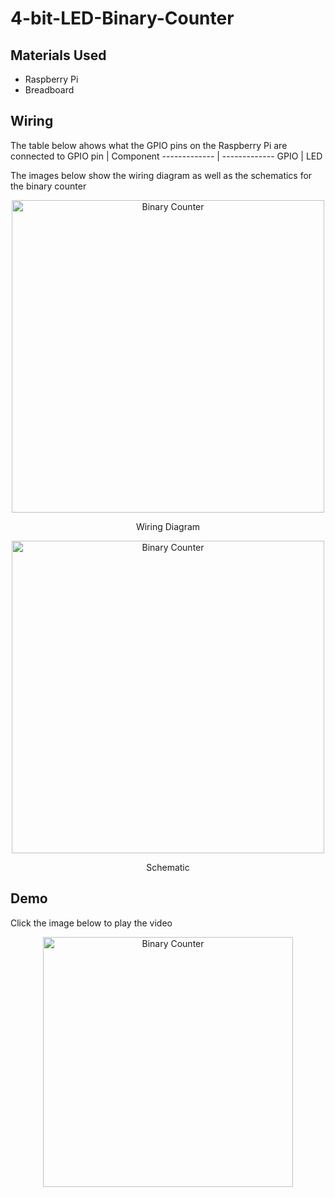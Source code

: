 # 4-bit-LED-Binary-Counter


## Materials Used
* Raspberry Pi
* Breadboard


## Wiring 
The table below ahows what the GPIO pins on the Raspberry Pi are connected to
GPIO pin  | Component
------------- | -------------
GPIO  |  LED


The images below show the wiring diagram as well as the schematics for the binary counter

<p align="center">
<img width="500" src="https://user-images.githubusercontent.com/85775364/174626870-f469d54c-2496-4523-bd9d-f1c53b705f16.jpg" alt="Binary Counter" >
</p> <p align="center">
  Wiring Diagram
</p> <p align="center">
<img width="500" src="https://user-images.githubusercontent.com/85775364/174626832-b73d8133-ba9c-477c-8a4d-08e605ccc339.jpg" alt="Binary Counter" >
</p><p align="center">
  Schematic
</p>



## Demo
Click the image below to play the video
<p align="center">
<a href="https://youtube.com/shorts/vSGquoHtdK4?feature=share" target="_blank"><img src="https://user-images.githubusercontent.com/85775364/174626281-6e4fda75-5f98-45d0-9ea6-804ef18a3ef5.JPG" alt="Binary Counter" width="400" height="400" /></a>
</p>
